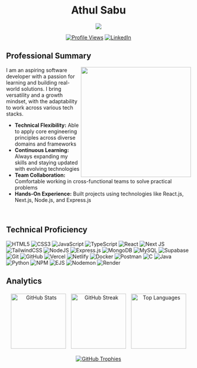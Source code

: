 <div align="center">

# Athul Sabu

<p>
  <img src="https://readme-typing-svg.demolab.com/?lines=Aspiring+Software+Engineer;Passionate+about+learning+and+building+projects;Ready+to+tackle+new+challenges&font=Fira%20Code&center=true&width=450&height=45&color=2e7eff&vCenter=true&size=16&pause=1000" />
</p>

[![Profile Views](https://komarev.com/ghpvc/?username=athulsabu2002&label=Profile%20Views&color=2e7eff&style=flat)](https://github.com/AthulSabu2002)
[![LinkedIn](https://img.shields.io/badge/LinkedIn-Connect-0077B5?style=flat&logo=linkedin&logoColor=white)](https://linkedin.com/in/athul-sabu-417a5327b)

</div>

## Professional Summary

<img align="right" src="https://media4.giphy.com/media/qgQUggAC3Pfv687qPC/giphy.gif" width="300" />

I am an aspiring software developer with a passion for learning and building real-world solutions. I bring versatility and a growth mindset, with the adaptability to work across various tech stacks.

- **Technical Flexibility:** Able to apply core engineering principles across diverse domains and frameworks
- **Continuous Learning:** Always expanding my skills and staying updated with evolving technologies
- **Team Collaboration:** Comfortable working in cross-functional teams to solve practical problems
- **Hands-On Experience:** Built projects using technologies like React.js, Next.js, Node.js, and Express.js

<br clear="right"/>

## Technical Proficiency

![HTML5](https://img.shields.io/badge/html5-%23E34F26.svg?style=flat&logo=html5&logoColor=white)
![CSS3](https://img.shields.io/badge/css3-%231572B6.svg?style=flat&logo=css3&logoColor=white)
![JavaScript](https://img.shields.io/badge/javascript-%23323330.svg?style=flat&logo=javascript&logoColor=%23F7DF1E)
![TypeScript](https://img.shields.io/badge/typescript-%23007ACC.svg?style=flat&logo=typescript&logoColor=white)
![React](https://img.shields.io/badge/react-%2320232a.svg?style=flat&logo=react&logoColor=%2361DAFB)
![Next JS](https://img.shields.io/badge/Next-black?style=flat&logo=next.js&logoColor=white)
![TailwindCSS](https://img.shields.io/badge/tailwindcss-%2338B2AC.svg?style=flat&logo=tailwind-css&logoColor=white)
![NodeJS](https://img.shields.io/badge/node.js-6DA55F?style=flat&logo=node.js&logoColor=white)
![Express.js](https://img.shields.io/badge/express.js-%23404d59.svg?style=flat&logo=express&logoColor=%2361DAFB)
![MongoDB](https://img.shields.io/badge/MongoDB-%234ea94b.svg?style=flat&logo=mongodb&logoColor=white)
![MySQL](https://img.shields.io/badge/mysql-4479A1.svg?style=flat&logo=mysql&logoColor=white)
![Supabase](https://img.shields.io/badge/Supabase-3ECF8E?style=flat&logo=supabase&logoColor=white)
![Git](https://img.shields.io/badge/git-%23F05033.svg?style=flat&logo=git&logoColor=white)
![GitHub](https://img.shields.io/badge/github-%23121011.svg?style=flat&logo=github&logoColor=white)
![Vercel](https://img.shields.io/badge/vercel-%23000000.svg?style=flat&logo=vercel&logoColor=white)
![Netlify](https://img.shields.io/badge/netlify-%23000000.svg?style=flat&logo=netlify&logoColor=#00C7B7)
![Docker](https://img.shields.io/badge/docker-%230db7ed.svg?style=flat&logo=docker&logoColor=white)
![Postman](https://img.shields.io/badge/Postman-FF6C37?style=flat&logo=postman&logoColor=white)
![C](https://img.shields.io/badge/c-%2300599C.svg?style=flat&logo=c&logoColor=white)
![Java](https://img.shields.io/badge/java-%23ED8B00.svg?style=flat&logo=openjdk&logoColor=white)
![Python](https://img.shields.io/badge/python-3670A0?style=flat&logo=python&logoColor=ffdd54)
![NPM](https://img.shields.io/badge/NPM-%23CB3837.svg?style=flat&logo=npm&logoColor=white)
![EJS](https://img.shields.io/badge/ejs-%23B4CA65.svg?style=flat&logo=ejs&logoColor=black)
![Nodemon](https://img.shields.io/badge/NODEMON-%23323330.svg?style=flat&logo=nodemon&logoColor=%BBDEAD)
![Render](https://img.shields.io/badge/Render-%46E3B7.svg?style=flat&logo=render&logoColor=white)

## Analytics

<div align="center">

<img src="https://github-readme-stats.vercel.app/api?username=AthulSabu2002&theme=github_dark&hide_border=false&include_all_commits=false&count_private=true&border_color=30363d" alt="GitHub Stats" height="150" style="margin: 5px;" />
<img src="https://github-readme-streak-stats.herokuapp.com/?user=AthulSabu2002&theme=github_dark&hide_border=false&border=30363d" alt="GitHub Streak" height="150" style="margin: 5px;" />
<img src="https://github-readme-stats.vercel.app/api/top-langs/?username=AthulSabu2002&theme=github_dark&hide_border=false&layout=compact&border_color=30363d" alt="Top Languages" height="150" style="margin: 5px;" />

</div>

<div align="center" style="margin-top: 10px; margin-bottom: 10px;">
  
[![GitHub Trophies](https://github-profile-trophy.vercel.app/?username=AthulSabu2002&theme=darkhub&no-frame=false&margin-w=10&column=9&row=1)](https://github.com/AthulSabu2002)

</div>
</div>
</div>
